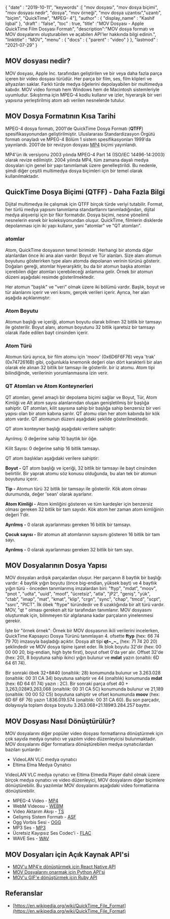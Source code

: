 {
  "date" : "2019-10-11",
  "keywords" :[ "mov dosyası", "mov dosya biçimi", "mov dosyası nedir", "dosya", "mov örneği", "mov dosya uzantısı","uzantı", "biçim", "QuickTime", "MPEG- 4"],
  "author" : {
    "display_name" : "Kashif Iqbal"
},
  "draft" : "false",
  "toc" : true,
  "title" :"MOV Dosyası - Apple QuickTime Film Dosyası Formatı",
  "description":"MOV dosya formatı ve MOV dosyalarını oluşturabilen ve açabilen API'ler hakkında bilgi edinin.",
  "linktitle" : "MOV",
  "menu" : {
    "docs" : {
      "parent" : "video"
}
},
  "lastmod" : "2021-07-29"
}

## MOV dosyası nedir?

MOV dosyası, Apple Inc. tarafından geliştirilen ve bir veya daha fazla parça içeren bir video dosyası türüdür. Her parça bir film, ses, film klipleri ve altyazıları saklar. Farklı türde medya öğelerini depolayabilen bir multimedya kabıdır. MOV video formatı hem Windows hem de Macintosh sistemleriyle uyumludur. Sıkıştırma için MPEG-4 kodlu kullanır ve izler, hiyerarşik bir veri yapısına yerleştirilmiş atom adı verilen nesnelerde tutulur.

## MOV Dosya Formatının Kısa Tarihi

MPEG-4 dosya formatı, 2001'de QuickTime Dosya Formatı (**QTFF**) spesifikasyonundan geliştirilmiştir. Uluslararası Standardizasyon Örgütü formatı onayladı ve MPEG-4 Bölüm 1 sistem spesifikasyonları 1999'da yayınlandı. 2001'de bir revizyon dosyası [MP4](/tr/video/mp4/) biçimi yayınlandı.

MP4'ün ilk versiyonu 2003 yılında MPEG-4 Part 14 (ISO/IEC 14496-14:2003) olarak revize edilmiştir. 2004 yılında MP4, tüm zamana dayalı medya dosyaları için genel bir yapı tanımlamak üzere genelleştirildi. Bu nedenle, şimdi diğer çeşitli multimedya dosya biçimleri için bir temel olarak kullanılmaktadır.

## QuickTime Dosya Biçimi (QTFF) - Daha Fazla Bilgi

Dijital multimedya ile çalışmak için QTFF birçok türde veriyi tutabilir. Format, her türlü medya yapısını tanımlama standartlarını tanımladığından, dijital medya alışverişi için bir fikir formatıdır. Dosya biçimi, nesne yönelimli nesnelerin esnek bir koleksiyonundan oluşur. QuickTime, filmlerin disklerde depolanması için iki yapı kullanır, yani "atomlar" ve "QT atomları".

### atomlar

Atom, QuickTime dosyasının temel birimidir. Herhangi bir atomda diğer alanlardan önce iki ana alan vardır: Boyut ve Tür alanları. Size alanı atomun boyutunu gösterirken type alanı atomda depolanan verinin türünü gösterir. Doğaları gereği, atomlar hiyerarşiktir, bu da bir atomun başka atomları içerebilen diğer atomları içerebileceği anlamına gelir. Örnek bir atomun düzeni aşağıdaki resimde gösterilmektedir.

Her atomun "başlık" ve "veri" olmak üzere iki bölümü vardır. Başlık, boyut ve tür alanlarını içerir ve veri kısmı, gerçek verileri içerir. Ayrıca, her alan aşağıda açıklanmıştır:

### Atom Boyutu

Atomun başlığı ve içeriği, atomun boyutu olarak bilinen 32 bitlik bir tamsayı ile gösterilir. Boyut alanı, atomun boyutunu 32 bitlik işaretsiz bir tamsayı olarak ifade edilen bayt cinsinden içerir.

### Atom Türü

Atomun türü ayrıca, bir film atomu için 'moov' (0x6D6F6F76) veya 'trak' (0x7472616B) gibi, çoğunlukla knemonik değeri olan dört karakterli bir alan olarak ele alınan 32 bitlik bir tamsayı ile gösterilir. bir iz atomu. Atom tipi bilindiğinde, verilerinin yorumlanmasına izin verir.

### QT Atomları ve Atom Konteynerleri

QT atomları, genel amaçlı bir depolama biçimi sağlar ve Boyut, Tür, Atom Kimliği ve Alt atom sayısı alanlarından oluşan genişletilmiş bir başlığa sahiptir. QT atomları, kilit sayısına sahip bir başlığa sahip benzersiz bir veri yapısı olan bir atom kabına sarılır. QT atomu olan her atom kabında bir kök atom vardır. QT atomunun düzeni aşağıdaki şekilde gösterilmektedir.

QT atom konteyner başlığı aşağıdaki verilere sahiptir:

Ayrılmış: 0 değerine sahip 10 baytlık bir öğe.

Kilit Sayısı: 0 değerine sahip 16 bitlik tamsayı.

QT atom başlıkları aşağıdaki verilere sahiptir:

**Boyut -** QT atom başlığı ve içeriği, 32 bitlik bir tamsayı ile bayt cinsinden belirtilir. Bir yaprak atomu söz konusu olduğunda, bu alan tek bir atomun boyutunu içerir.

**Tip -** Atomun türü 32 bitlik bir tamsayı ile gösterilir. Kök atom olması durumunda, değer 'sean' olarak ayarlanır.

**Atom Kimliği -** Atom kimliğini gösteren ve tüm kardeşler için benzersiz olması gereken 32 bitlik bir tam sayıdır. Kök atom her zaman atom kimliğinin değeri 1'dir.

**Ayrılmış -** 0 olarak ayarlanması gereken 16 bitlik bir tamsayı.

**Çocuk sayısı -** Bir atomun alt atomlarının sayısını gösteren 16 bitlik bir tam sayı.

**Ayrılmış -** 0 olarak ayarlanması gereken 32 bitlik bir tam sayı.

## MOV Dosyalarının Dosya Yapısı

MOV dosyaları ardışık parçalardan oluşur. Her parçanın 8 baytlık bir başlığı vardır: 4 baytlık yığın boyutu (önce big-endian, yüksek bayt) ve 4 baytlık yığın türü - önceden tanımlanmış imzalardan biri: "ftyp", "mdat", "moov", "pnot ", "udta", "uuid", "moof", "ücretsiz", "atla", "jP2", "geniş", "yük", "ctab", "imap", "mat", "kmat", "klip", "crgn", "sync", "chap", "tmcd", "scpt", "ssrc", "PICT". İlk öbek "ftype" türündedir ve 8 uzaklığında bir alt türü vardır. MOV, "qt " olması gereken alt tür tarafından tanımlanır. MOV dosyasını oluşturmak için, bilinmeyen tür algılanana kadar parçaların yinelenmesi gerekir.

İşte bir "örnek örnek": Örnek bir MOV dosyasının ikili verilerini incelerken, QuickTime Kapsayıcı Dosya Türünü tanımlayan 4. ofsette **ftyp** (hex: 66 74 79 70) imzasıyla başladığı açıktır. Dosya alt tipi **qt~_~_** (hex: 71 74 20 20) şeklindedir ve MOV dosya tipine işaret eder. İlk blok boyutu 32'dir (hex: 00 00 00 20, big-endian, high byte first), boyut ofset 0'da yer alır. Offset 32'de (hex: 20), 8 boyutuna sahip ikinci yığın bulunur ve **mdat** yazın (onaltılı: 6D 64 61 74).

Bir sonraki öbek 32+8#40 (onaltılık: 28) konumunda bulunur ve 3.263.028 (onaltılık: 00 31 CA 34) boyutuna sahiptir ve 44 (onaltılık) konumunda **mdat** (hex: 6D 64 61 74) yazın : 2C). Bir sonraki parça ofset 40 + 3,263,028#3,263,068 (onaltılık: 00 31 CA 5C) konumunda bulunur ve 21,189 (onaltılık: 00 00 52 C5) boyutuna sahiptir ve ofset konumunda **moov** (hex: 6D 6F 6F 76) yazın 1.836.019.574 (onaltılık: 00 31 CA 60). Bu son parçadır, dolayısıyla toplam dosya boyutu 3.263.068+21.189#3.284.257 bayttır.

## MOV Dosyası Nasıl Dönüştürülür?

MOV dosyalarını diğer popüler video dosyası formatlarına dönüştürmek için çok sayıda medya oynatıcı ve yazılım video düzenleyicisi bulunmaktadır. MOV dosyalarını diğer formatlara dönüştürebilen medya oynatıcılardan bazıları şunlardır:

* VideoLAN VLC medya oynatıcı
* Eltima Elma Medya Oynatıcı

VideoLAN VLC medya oynatıcı ve Eltima Elmedia Player dahil olmak üzere birçok medya oynatıcı ve video düzenleyici, MOV dosyalarını diğer biçimlere dönüştürebilir. Bu yazılımlar MOV dosyalarını aşağıdaki video formatlarına dönüştürebilir.

* MPEG-4 Video - [MP4](/tr/video/mp4/)
* WebM Videosu - [WEBM](/tr/video/webm/)
* Video Aktarım Akışı - [TS](/tr/video/ts/)
* Gelişmiş Sistem Formatı - [ASF](/tr/video/ts/)
* Ogg Vorbis Sesi - [OGG](/tr/audio/ogg/)
* MP3 Ses - [MP3](/tr/audio/mp3/)
* Ücretsiz Kayıpsız Ses Codec'i - [FLAC](/tr/audio/flac/)
* WAVE Ses - [WAV](/tr/audio/wav/)

## MOV Dosyaları için Açık Kaynak API'si

* [MOV'u MP4'e dönüştürmek için React Native API](https://github.com/taltultc/react-native-mov-to-mp4)
* [MOV Dosyalarını onarmak için Python API'si](https://github.com/nrosenstein-stuff/movrepair)
* [MOV'u GIF'e dönüştürmek için Ruby API](https://github.com/skygroundmedia/convert-mov-to-gif)

## Referanslar

* [https://en.wikipedia.org/wiki/QuickTime_File_Format](https://en.wikipedia.org/wiki/QuickTime_File_Format)

